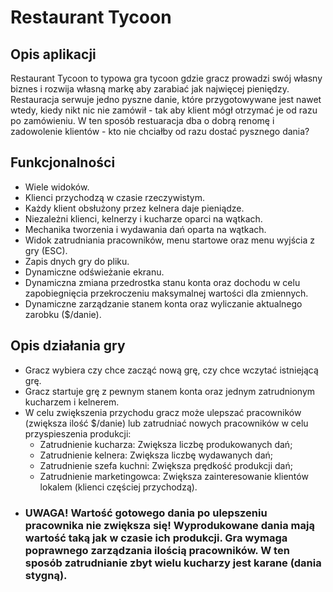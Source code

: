 # Restaurant Tycoon
## Opis aplikacji
Restaurant Tycoon to typowa gra tycoon gdzie gracz prowadzi swój własny biznes i rozwija własną markę aby zarabiać jak najwięcej pieniędzy. 
Restauracja serwuje jedno pyszne danie, które przygotowywane jest nawet wtedy, kiedy nikt nic nie zamówił - tak aby klient mógł otrzymać je od razu po zamówieniu. W ten sposób restuaracja dba o dobrą renomę i zadowolenie klientów - kto nie chciałby od razu dostać pysznego dania? 

## Funkcjonalności
- Wiele widoków.
- Klienci przychodzą w czasie rzeczywistym.
- Każdy klient obsłużony przez kelnera daje pieniądze.
- Niezależni klienci, kelnerzy i kucharze oparci na wątkach.
- Mechanika tworzenia i wydawania dań oparta na wątkach.
- Widok zatrudniania pracowników, menu startowe oraz menu wyjścia z gry (ESC).
- Zapis dnych gry do pliku.
- Dynamiczne odświeżanie ekranu.
- Dynamiczna zmiana przedrostka stanu konta oraz dochodu w celu zapobiegnięcia przekroczeniu maksymalnej wartości dla zmiennych.
- Dynamiczne zarządzanie stanem konta oraz wyliczanie aktualnego zarobku ($/danie).

## Opis działania gry
- Gracz wybiera czy chce zacząć nową grę, czy chce wczytać istniejącą grę.
- Gracz startuje grę z pewnym stanem konta oraz jednym zatrudnionym kucharzem i kelnerem.
- W celu zwiększenia przychodu gracz może ulepszać pracowników (zwiększa ilość $/danie) lub zatrudniać nowych pracowników w celu przyspieszenia produkcji:
  - Zatrudnienie kucharza: Zwiększa liczbę produkowanych dań;
  - Zatrudnienie kelnera: Zwiększa liczbę wydawanych dań;
  - Zatrudnienie szefa kuchni: Zwiększa prędkość produkcji dań;
  - Zatrudnienie marketingowca: Zwiększa zainteresowanie klientów lokalem (klienci częściej przychodzą).
- ### UWAGA! Wartość gotowego dania po ulepszeniu pracownika nie zwiększa się! Wyprodukowane dania mają wartość taką jak w czasie ich produkcji. Gra wymaga poprawnego zarządzania ilością pracowników. W ten sposób zatrudnianie zbyt wielu kucharzy jest karane (dania stygną).
